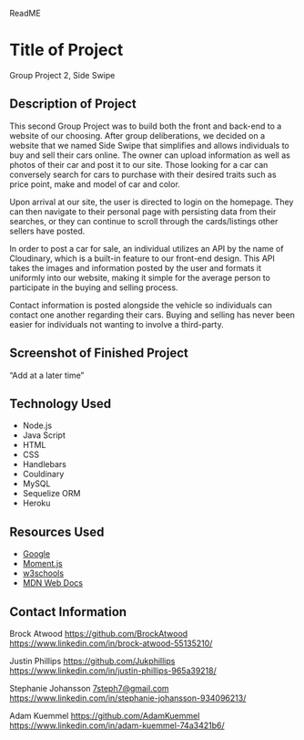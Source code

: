 ReadME

# Title of Project
Group Project 2, Side Swipe

## Description of Project
This second Group Project was to build both the front and back-end to a website of our choosing. After group deliberations, we decided on a website that we named Side Swipe that simplifies and allows individuals to buy and sell their cars online. 
The owner can upload information as well as photos of their car and post it to our site. Those looking for a car can conversely search for cars to purchase with their desired traits such as price point, make and model of car and color. 

Upon arrival at our site, the user is directed to login on the homepage. They can then navigate to their personal page with persisting data from their searches, or they can continue to scroll through the cards/listings other sellers have posted. 

In order to post a car for sale, an individual utilizes an API by the name of Cloudinary, which is a built-in feature to our front-end design. This API takes the images and information posted by the user and formats it uniformly into our website, making it simple for the average person to participate in the buying and selling process. 

Contact information is posted alongside the vehicle so individuals can contact one another regarding their cars.
Buying and selling has never been easier for individuals not wanting to involve a third-party.

 
 
## Screenshot of Finished Project
“Add at a later time”


## Technology Used
- Node.js
- Java Script
- HTML
- CSS
- Handlebars
- Couldinary
- MySQL
- Sequelize ORM
- Heroku


## Resources Used
- [Google](https://google.com)
- [Moment.js](https://momentjs.com)
- [w3schools](https://w3schools.com)
- [MDN Web Docs](https://developer.mozilla.org)


## Contact Information
Brock Atwood
https://github.com/BrockAtwood
https://www.linkedin.com/in/brock-atwood-55135210/

Justin Phillips
https://github.com/Jukphillips
https://www.linkedin.com/in/justin-phillips-965a39218/

Stephanie Johansson
7steph7@gmail.com
https://www.linkedin.com/in/stephanie-johansson-934096213/

Adam Kuemmel
https://github.com/AdamKuemmel
https://www.linkedin.com/in/adam-kuemmel-74a3421b6/


